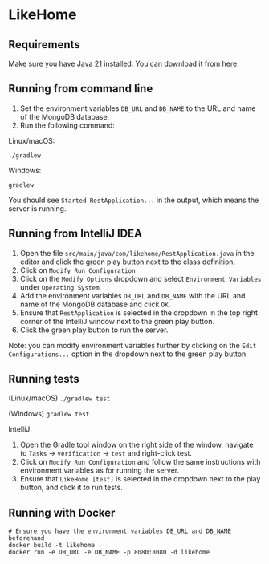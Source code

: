 # LikeHome

## Requirements
Make sure you have Java 21 installed. You can download it from [here](https://www.azul.com/downloads/?version=java-21-lts&package=jdk#zulu).

## Running from command line
1. Set the environment variables `DB_URL` and `DB_NAME` to the URL and name of the MongoDB database.
2. Run the following command:

Linux/macOS:
```shell
./gradlew
```
Windows:
```shell
gradlew
```
You should see `Started RestApplication...` in the output, which means the server is running.

## Running from IntelliJ IDEA
1. Open the file `src/main/java/com/likehome/RestApplication.java` in the editor and click the green play button next to the class definition.
2. Click on `Modify Run Configuration`
3. Click on the `Modify Options` dropdown and select `Environment Variables` under `Operating System`.
4. Add the environment variables `DB_URL` and `DB_NAME` with the URL and name of the MongoDB database and click `OK`.
5. Ensure that `RestApplication` is selected in the dropdown in the top right corner of the IntelliJ window next to the green play button.
6. Click the green play button to run the server.

Note: you can modify environment variables further by clicking on the `Edit Configurations...` option in the dropdown next to the green play button.

## Running tests
(Linux/macOS) `./gradlew test`

(Windows) `gradlew test`

IntelliJ:
1. Open the Gradle tool window on the right side of the window, navigate to `Tasks` -> `verification` -> `test` and right-click test.
2. Click on `Modify Run Configuration` and follow the same instructions with environment variables as for running the server.
3. Ensure that `LikeHome [test]` is selected in the dropdown next to the play button, and click it to run tests.

## Running with Docker

```shell
# Ensure you have the environment variables DB_URL and DB_NAME beforehand
docker build -t likehome .
docker run -e DB_URL -e DB_NAME -p 8080:8080 -d likehome
```